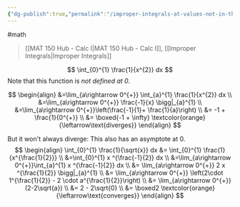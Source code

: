 ```yaml
---
{"dg-publish":true,"permalink":"/improper-integrals-at-values-not-in-the-domain-asymptotes/","dgHomeLink":true,"dgPassFrontmatter":false}
---
```


#math 
> [[MAT 150 Hub - Calc I|MAT 150 Hub - Calc I]], [[Improper Integrals|Improper Integrals]]

$$
\int_{0}^{1} \frac{1}{x^{2}} dx
$$
Note that this function is *not defined at $0$*.

$$
\begin{align}
&=\lim_{a\rightarrow 0^{+}} \int_{a}^{1} \frac{1}{x^{2}} dx \\
&=\lim_{a\rightarrow 0^{+}} \frac{-1}{x} \bigg|_{a}^{1} \\
&=\lim_{a\rightarrow 0^{+}}\left(\frac{-1}{1}+ \frac{1}{a}\right) \\
&= -1 + \frac{1}{0^{+}} \\
&= \boxed{-1 + \infty} \textcolor{orange}{\leftarrow\text{diverges}}
\end{align}
$$

But it won't always diverge:
This also has an asymptote at $0$.
$$
\begin{align}
\int_{0}^{1} \frac{1}{\sqrt{x}} dx &= \int_{0}^{1} \frac{1}{x^{\frac{1}{2}}} \\
&=\int_{0}^{1} x ^{\frac{-1}{2}} dx \\
&=\lim_{a\rightarrow 0^{+}}\int_{a}^{1} x ^{\frac{-1}{2}} dx \\
&= \lim_{a\rightarrow 0^{+}} 2 x ^{\frac{1}{2}} \bigg|_{a}^{1} \\
&= \lim_{a\rightarrow 0^{+}} \left(2\cdot 1^{\frac{1}{2}} - 2 \cdot a^{\frac{1}{2}}\right) \\
&= \lim_{a\rightarrow 0^{+}} (2-2\sqrt{a}) \\
&= 2 - 2\sqrt{0} \\
&= \boxed2 \textcolor{orange}{\leftarrow\text{converges}}
\end{align}
$$